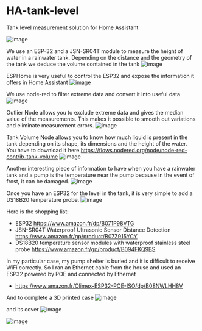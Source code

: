 # HA-tank-level
Tank level measurement solution for Home Assistant

![image](https://github.com/Coroebus/-HA-tank-level/assets/11136092/ab5d5e14-226a-49a2-b550-33a9459d45ca)

We use an ESP-32 and a JSN-SR04T module to measure the height of water in a rainwater tank. Depending on the distance and the geometry of the tank we deduce the volume contained in the tank
![image](https://github.com/Coroebus/-HA-tank-level/assets/11136092/5f44e6a1-b8c1-42ab-bb8b-345e0ee045f1)

ESPHome is very useful to control the ESP32 and expose the information it offers in Home Assistant
![image](https://github.com/Coroebus/-HA-tank-level/assets/11136092/2bf8b717-9ec3-4dcf-850f-32a56e1f75a3)

We use node-red to filter extreme data and convert it into useful data
![image](https://github.com/Coroebus/-HA-tank-level/assets/11136092/4f66bfd4-a9c3-4368-82d2-c06ff72c8c60)

Outlier Node allows you to exclude extreme data and gives the median value of the measurements. This makes it possible to smooth out variations and eliminate measurement errors.
![image](https://github.com/Coroebus/-HA-tank-level/assets/11136092/2541c607-ab96-4199-a77f-96193d7efe07)

Tank Volume Node allows you to know how much liquid is present in the tank depending on its shape, its dimensions and the height of the water. You have to download it here https://flows.nodered.org/node/node-red-contrib-tank-volume
![image](https://github.com/Coroebus/-HA-tank-level/assets/11136092/927b0565-80e3-4936-93d4-f1d6e519d856)


Another interesting piece of information to have when you have a rainwater tank and a pump is the temperature near the pump because in the event of frost, it can be damaged.
![image](https://github.com/Coroebus/-HA-tank-level/assets/11136092/18b20d2a-489e-41b8-9c6e-0b13dbec9eec)

Once you have an ESP32 for the level in the tank, it is very simple to add a DS18B20 temperature probe.
![image](https://github.com/Coroebus/-HA-tank-level/assets/11136092/828407e5-20b8-4788-9367-bb38d3ccf13c)

Here is the shopping list:
- ESP32
  https://www.amazon.fr/dp/B071P98VTG
- JSN-SR04T Waterproof Ultrasonic Sensor Distance Detection
  https://www.amazon.fr/gp/product/B07Z915YCY
- DS18B20 temperature sensor modules with waterproof stainless steel probe
  https://www.amazon.fr/gp/product/B094FKQ9BS

In my particular case, my pump shelter is buried and it is difficult to receive WiFi correctly. So I ran an Ethernet cable from the house and used an ESP32 powered by POE and connected by Ethernet
- https://www.amazon.fr/Olimex-ESP32-POE-ISO/dp/B08NWLHH8V

And to complete a 3D printed case
![image](https://github.com/Coroebus/-HA-tank-level/assets/11136092/7aa7ff78-e344-4888-8d8b-6a796d0f4094)

and its cover
![image](https://github.com/Coroebus/-HA-tank-level/assets/11136092/5a379158-2766-4b99-bffe-68fd9c214ab1)

![image](https://github.com/Coroebus/-HA-tank-level/assets/11136092/966216db-0d93-46c4-887a-c943f19d083a)
